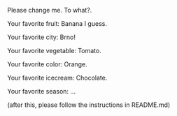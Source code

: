 

Please change me. To what?.



Your favorite fruit: Banana I guess.

Your favorite city: Brno!

Your favorite vegetable: Tomato.

Your favorite color: Orange.

Your favorite icecream: Chocolate.

Your favorite season: ...


(after this, please follow the instructions in README.md)


